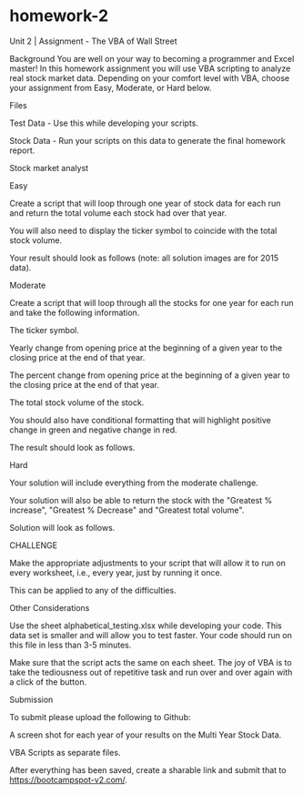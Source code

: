# homework-2
Unit 2 | Assignment - The VBA of Wall Street

Background
You are well on your way to becoming a programmer and Excel master! In this homework assignment you will use VBA scripting to analyze real stock market data. Depending on your comfort level with VBA, choose your assignment from Easy, Moderate, or Hard below.

Files


Test Data - Use this while developing your scripts.


Stock Data - Run your scripts on this data to generate the final homework report.



Stock market analyst


Easy


Create a script that will loop through one year of stock data for each run and return the total volume each stock had over that year.


You will also need to display the ticker symbol to coincide with the total stock volume.


Your result should look as follows (note: all solution images are for 2015 data).




Moderate


Create a script that will loop through all the stocks for one year for each run and take the following information.


The ticker symbol.


Yearly change from opening price at the beginning of a given year to the closing price at the end of that year.


The percent change from opening price at the beginning of a given year to the closing price at the end of that year.


The total stock volume of the stock.




You should also have conditional formatting that will highlight positive change in green and negative change in red.


The result should look as follows.




Hard


Your solution will include everything from the moderate challenge.


Your solution will also be able to return the stock with the "Greatest % increase", "Greatest % Decrease" and "Greatest total volume".


Solution will look as follows.




CHALLENGE


Make the appropriate adjustments to your script that will allow it to run on every worksheet, i.e., every year, just by running it once.


This can be applied to any of the difficulties.



Other Considerations


Use the sheet alphabetical_testing.xlsx while developing your code. This data set is smaller and will allow you to test faster. Your code should run on this file in less than 3-5 minutes.


Make sure that the script acts the same on each sheet. The joy of VBA is to take the tediousness out of repetitive task and run over and over again with a click of the button.



Submission


To submit please upload the following to Github:


A screen shot for each year of your results on the Multi Year Stock Data.


VBA Scripts as separate files.




After everything has been saved, create a sharable link and submit that to https://bootcampspot-v2.com/.


